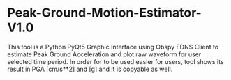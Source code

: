 # Peak-Ground-Motion-Estimator-V1.0
This tool is a Python PyQt5 Graphic Interface using Obspy FDNS Client to estimate Peak Ground Acceleration and plot raw waveform for user selected time period. 
In order for to be used easier for users, tool shows its result in PGA [cm/s**2] and [g] and it is copyable as well.
